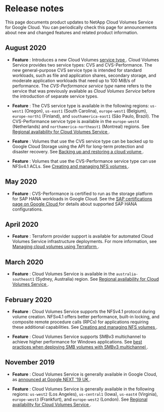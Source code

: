 #  Release notes

This page documents product updates to NetApp Cloud Volumes Service for Google
Cloud. You can periodically check this page for announcements about new and
changed features and related product information.

##  August 2020

  * **Feature** : Introduces a new Cloud Volumes [ service type ](/solutions/partners/netapp-cloud-volumes/service-types) . Cloud Volumes Service provides two service types: CVS and CVS-Performance. The new general-purpose CVS service type is intended for standard workloads, such as file and application shares, secondary storage, and moderate application workloads that need up to 100 MiB/s of performance. The _CVS-Performance service type_ name refers to the service that was previously available as _Cloud Volumes Service_ before the introduction of separate service types. 

  * **Feature** : The CVS service type is available in the following regions: ` us-west1 ` (Oregon), ` us-east1 ` (South Carolina), ` europe-west1 ` (Belgium), ` europe-north1 ` (Finland), and ` southamerica-east1 ` (São Paulo, Brazil). The CVS-Performance service type is available in the ` europe-west4 ` (Netherlands) and ` northamerica-northeast1 ` (Montreal) regions. See [ Regional availability for Cloud Volumes Service ](/solutions/partners/netapp-cloud-volumes/regional-availability) . 

  * **Feature** : Volumes that use the CVS service type can be backed up to Google Cloud Storage using the API for long-term protection and disaster recovery. See [ Backing up and restoring a cloud volume ](/solutions/partners/netapp-cloud-volumes/backing-up-and-restoring) . 

  * **Feature** : Volumes that use the CVS-Performance service type can use NFSv4.1 ACLs. See [ Creating and managing NFS volumes ](/solutions/partners/netapp-cloud-volumes/creating-nfs-volumes) . 

##  May 2020

  * **Feature** : CVS-Performance is certified to run as the storage platform for SAP HANA workloads in Google Cloud. See the [ SAP certifications page on Google Cloud ](https://cloud.google.com/solutions/sap/docs/certifications-sap-hana#netapp_cloud_volumes_service) for details about supported SAP HANA configurations. 

##  April 2020

  * **Feature** : Terraform provider support is available for automated Cloud Volumes Service infrastructure deployments. For more information, see [ Managing cloud volumes using Terraform ](/solutions/partners/netapp-cloud-volumes/managing-cloud-volumes-service-google-cloud-using-terraform) . 

##  March 2020

  * **Feature** : Cloud Volumes Service is available in the ` australia-southeast1 ` (Sydney, Australia) region. See [ Regional availability for Cloud Volumes Service ](/solutions/partners/netapp-cloud-volumes/regional-availability) . 

##  February 2020

  * **Feature** : Cloud Volumes Service supports the NFSv4.1 protocol during volume creation. NFSv4.1 offers better performance, built-in locking, and composite remote procedure calls (RPCs) for applications requiring these additional capabilities. See [ Creating and managing NFS volumes ](/solutions/partners/netapp-cloud-volumes/creating-nfs-volumes) . 

  * **Feature** : Cloud Volumes Service supports SMBv3 multichannel to achieve higher performance for Windows applications. See [ best practices when deploying SMB volumes with SMBv3 multichannel ](/solutions/partners/netapp-cloud-volumes/faqs-netapp#smb_performance_faqs) . 

##  November 2019

  * **Feature** : Cloud Volumes Service is generally available in Google Cloud, as [ announced at Google NEXT '19 UK ](https://www.netapp.com/us/company/news/press-releases/news-rel-20191120-575930.aspx) . 

  * **Feature** : Cloud Volumes Service is generally available in the following regions: ` us-west2 ` (Los Angeles), ` us-central1 ` (Iowa), ` us-east4 ` (Virginia), ` europe-west3 ` (Frankfurt), and ` europe-west2 ` (London). See [ Regional availability for Cloud Volumes Service ](/solutions/partners/netapp-cloud-volumes/regional-availability) . 


